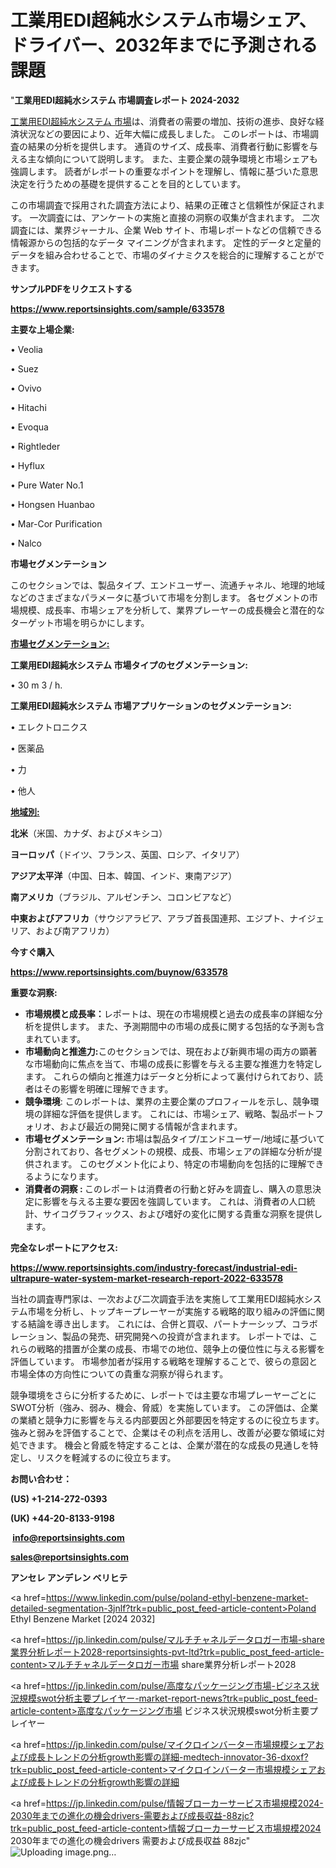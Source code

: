 # 工業用EDI超純水システム市場シェア、ドライバー、2032年までに予測される課題

"<strong>工業用EDI超純水システム 市場調査レポート 2024-2032</strong>

<a href=https://www.reportsinsights.com/sample/633578>工業用EDI超純水システム 市場</a>は、消費者の需要の増加、技術の進歩、良好な経済状況などの要因により、近年大幅に成長しました。 このレポートは、市場調査の結果の分析を提供します。 通貨のサイズ、成長率、消費者行動に影響を与える主な傾向について説明します。 また、主要企業の競争環境と市場シェアも強調します。 読者がレポートの重要なポイントを理解し、情報に基づいた意思決定を行うための基礎を提供することを目的としています。

この市場調査で採用された調査方法により、結果の正確さと信頼性が保証されます。 一次調査には、アンケートの実施と直接の洞察の収集が含まれます。 二次調査には、業界ジャーナル、企業 Web サイト、市場レポートなどの信頼できる情報源からの包括的なデータ マイニングが含まれます。 定性的データと定量的データを組み合わせることで、市場のダイナミクスを総合的に理解することができます。

<strong><b>サンプルPDFをリクエストする</b></strong>

<a href=https://www.reportsinsights.com/sample/633578><strong><u>https://www.reportsinsights.com/sample/633578</u></strong></a>

<strong>主要な上場企業:</strong>

• Veolia

• Suez

• Ovivo

• Hitachi

• Evoqua

• Rightleder

• Hyflux

• Pure Water No.1

• Hongsen Huanbao

• Mar-Cor Purification

• Nalco

<strong>市場セグメンテーション</strong>

このセクションでは、製品タイプ、エンドユーザー、流通チャネル、地理的地域などのさまざまなパラメータに基づいて市場を分割します。 各セグメントの市場規模、成長率、市場シェアを分析して、業界プレーヤーの成長機会と潜在的なターゲット市場を明らかにします。

<strong><u>市場セグメンテーション</u></strong><strong><u>:</u></strong>

<strong>工業用EDI超純水システム 市場タイプのセグメンテーション:</strong>

• 30 m 3 / h.

<strong>工業用EDI超純水システム 市場アプリケーションのセグメンテーション:</strong>

• エレクトロニクス

• 医薬品

• 力

• 他人

<strong><u>地域別</u></strong><strong><u>:</u></strong>

<strong>北米</strong>（米国、カナダ、およびメキシコ）

<strong>ヨーロッパ</strong>（ドイツ、フランス、英国、ロシア、イタリア）

<strong>アジア太平洋</strong>（中国、日本、韓国、インド、東南アジア）

<strong>南アメリカ</strong>（ブラジル、アルゼンチン、コロンビアなど）

<strong>中東およびアフリカ</strong>（サウジアラビア、アラブ首長国連邦、エジプト、ナイジェリア、および南アフリカ）

<strong>今すぐ購入</strong>

<a href=https://www.reportsinsights.com/buynow/633578><strong><u>https://www.reportsinsights.com/buynow/633578</u></strong></a>

<strong>重要な洞察:</strong>
<ul>
  <li><strong>市場規模と成長率：</strong>レポートは、現在の市場規模と過去の成長率の詳細な分析を提供します。 また、予測期間中の市場の成長に関する包括的な予測も含まれています。</li>
  <li><strong>市場動向と推進力:</strong>このセクションでは、現在および新興市場の両方の顕著な市場動向に焦点を当て、市場の成長に影響を与える主要な推進力を特定します。 これらの傾向と推進力はデータと分析によって裏付けられており、読者はその影響を明確に理解できます。</li>
  <li><strong>競争環境</strong>: このレポートは、業界の主要企業のプロフィールを示し、競争環境の詳細な評価を提供します。 これには、市場シェア、戦略、製品ポートフォリオ、および最近の開発に関する情報が含まれます。</li>
  <li><strong>市場セグメンテーション: </strong>市場は製品タイプ/エンドユーザー/地域に基づいて分割されており、各セグメントの規模、成長、市場シェアの詳細な分析が提供されます。 このセグメント化により、特定の市場動向を包括的に理解できるようになります。</li>
  <li><strong>消費者の洞察 : </strong>このレポートは消費者の行動と好みを調査し、購入の意思決定に影響を与える主要な要因を強調しています。 これは、消費者の人口統計、サイコグラフィックス、および嗜好の変化に関する貴重な洞察を提供します。</li>
</ul>
<strong>完全なレポートにアクセス:</strong>

<a href=https://www.reportsinsights.com/industry-forecast/industrial-edi-ultrapure-water-system-market-research-report-2022-633578><strong><u><b>https://www.reportsinsights.com/industry-forecast/industrial-edi-ultrapure-water-system-market-research-report-2022-633578</b></u></strong></a>

当社の調査専門家は、一次および二次調査手法を実施して工業用EDI超純水システム市場を分析し、トップキープレーヤーが実施する戦略的取り組みの評価に関する結論を導き出します。 これには、合併と買収、パートナーシップ、コラボレーション、製品の発売、研究開発への投資が含まれます。 レポートでは、これらの戦略的措置が企業の成長、市場での地位、競争上の優位性に与える影響を評価しています。 市場参加者が採用する戦略を理解することで、彼らの意図と市場全体の方向性についての貴重な洞察が得られます。

競争環境をさらに分析するために、レポートでは主要な市場プレーヤーごとにSWOT分析（強み、弱み、機会、脅威）を実施しています。 この評価は、企業の業績と競争力に影響を与える内部要因と外部要因を特定するのに役立ちます。 強みと弱みを評価することで、企業はその利点を活用し、改善が必要な領域に対処できます。 機会と脅威を特定することは、企業が潜在的な成長の見通しを特定し、リスクを軽減するのに役立ちます。

<strong>お問い合わせ：</strong>

<strong>(US) +1-214-272-0393</strong>

<strong>(UK) +44-20-8133-9198</strong>

<strong> </strong><a href=info@reportsinsights.com><strong><u>info@reportsinsights.com</u></strong></a>

<a href=sales@reportsinsights.com><strong><u>sales@reportsinsights.com</u></strong></a>

<strong>アンセレ アンデレン ベリヒテ</strong>

<a href=https://www.linkedin.com/pulse/poland-ethyl-benzene-market-detailed-segmentation-3jnlf?trk=public_post_feed-article-content>Poland Ethyl Benzene Market [2024 2032]</a>

<a href=https://jp.linkedin.com/pulse/マルチチャネルデータロガー市場-share業界分析レポート2028-reportsinsights-pvt-ltd?trk=public_post_feed-article-content>マルチチャネルデータロガー市場 share業界分析レポート2028</a>

<a href=https://jp.linkedin.com/pulse/高度なパッケージング市場-ビジネス状況規模swot分析主要プレイヤー-market-report-news?trk=public_post_feed-article-content>高度なパッケージング市場 ビジネス状況規模swot分析主要プレイヤー</a>

<a href=https://jp.linkedin.com/pulse/マイクロインバーター市場規模シェアおよび成長トレンドの分析growth影響の詳細-medtech-innovator-36-dxoxf?trk=public_post_feed-article-content>マイクロインバーター市場規模シェアおよび成長トレンドの分析growth影響の詳細</a>

<a href=https://jp.linkedin.com/pulse/情報ブローカーサービス市場規模2024-2030年までの進化の機会drivers-需要および成長収益-88zjc?trk=public_post_feed-article-content>情報ブローカーサービス市場規模2024 2030年までの進化の機会drivers 需要および成長収益 88zjc</a>"
![Uploading image.png…]()
